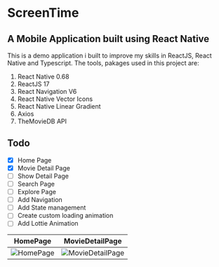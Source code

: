 # ScreenTime

## A Mobile Application built using React Native

This is a demo application i built to improve my skills in ReactJS, React Native and Typescript.
The tools, pakages used in this project are:
1. React Native 0.68
2. ReactJS 17
3. React Navigation V6
4. React Native Vector Icons
5. React Native Linear Gradient
6. Axios
7. TheMovieDB API

## Todo
- [x] Home Page
- [x] Movie Detail Page
- [ ] Show Detail Page
- [ ] Search Page
- [ ] Explore Page
- [ ] Add Navigation
- [ ] Add State management
- [ ] Create custom loading animation
- [ ] Add Lottie Animation

| HomePage  |MovieDetailPage|
| ------------- | ------------- |
| ![HomePage](https://github.com/NigellRudge/ScreenTime/blob/main/src/assets/Simulator%20Screen%20Recording%20-%20iPhone%2013%20-%202022-07-03%20at%2013.55.39.gif)  | ![MovieDetailPage](https://github.com/NigellRudge/ScreenTime/blob/main/src/assets/Simulator%20Screen%20Recording%20-%20iPhone%2013%20-%202022-07-03%20at%2013.57.12.gif)  |
